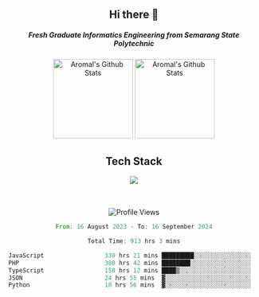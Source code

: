 <div align="center">
  <h2>Hi there 👋</h2>

  <h5>Fresh Graduate Informatics Engineering from Semarang State Polytechnic</h5>

  <img
    height="160"
    alt="Aromal's Github Stats"
    src="https://github-readme-stats.vercel.app/api?username=dafariski77&show_icons=true&theme=tokyonight&count_private=true"
  />
  <img
    alt="Aromal's Github Stats"
    height="160"
    src="https://github-readme-stats.vercel.app/api/top-langs/?username=dafariski77&layout=compact&theme=tokyonight"
  />

  <h2>Tech Stack</h2>
  <a href="https://skillicons.dev">
    <img src="https://skillicons.dev/icons?i=express,nextjs,laravel,mysql,mongodb,redis,prisma,docker,git,gcp,tailwind&perline=14" />
  </a>

  <br /><br />
  <img src="https://komarev.com/ghpvc/?username=dafariski77&abbreviated=true" alt="Profile Views">
    
  <!--START_SECTION:waka-->

```rust
From: 16 August 2023 - To: 16 September 2024

Total Time: 913 hrs 3 mins

JavaScript                 330 hrs 21 mins █████████░░░░░░░░░░░░░░░░   35.68 %
PHP                        300 hrs 42 mins ████████░░░░░░░░░░░░░░░░░   32.48 %
TypeScript                 158 hrs 12 mins ████▒░░░░░░░░░░░░░░░░░░░░   17.09 %
JSON                       24 hrs 55 mins  ▓░░░░░░░░░░░░░░░░░░░░░░░░   02.69 %
Python                     18 hrs 56 mins  ▓░░░░░░░░░░░░░░░░░░░░░░░░   02.05 %
```

<!--END_SECTION:waka-->
</div>
